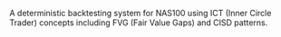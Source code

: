 A deterministic backtesting system for NAS100 using ICT (Inner Circle Trader) concepts including FVG (Fair Value Gaps) and CISD patterns.
